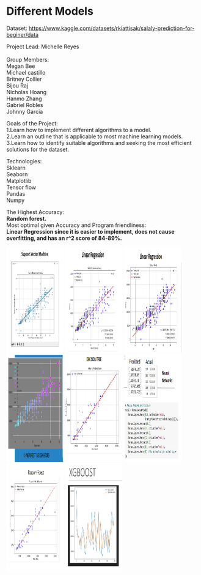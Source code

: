 # Different Models

Dataset: https://www.kaggle.com/datasets/rkiattisak/salaly-prediction-for-beginer/data
<br>

Project Lead: Michelle Reyes <br>
<br> 
Group Members:<br>
Megan Bee <br>
Michael castillo <br>
Britney Collier <br>
Bijou Raj <br>
Nicholas Hoang <br>
Hanmo Zhang <br>
Gabriel Robles <br>
Johnny Garcia <br>


Goals of the Project: <br>
1.Learn how to implement different algorithms to a model. ​<br>
2.Learn an outline that is applicable to most machine learning models.​ <br>
3.Learn how to identify suitable algorithms and seeking the most efficient solutions for the dataset. <br>


Technologies:<br>
Sklearn ​<br>
Seaborn ​<br>
Matplotlib​ <br>
Tensor flow ​<br>
Pandas ​<br>
Numpy <br>

The Highest Accuracy: ​<br>
<strong>Random forest.</strong> ​<br>
Most optimal given Accuracy and Program friendliness: ​<br>
<strong>Linear Regression since it is easier to implement, does not cause overfitting, and has an r^2 score of 84-89%.​</strong><br>


<img src  = "Images/Svm (3).jpeg" width="150" height="280">
<img src  = "Images/LinearRegression.png" width="150" height="280">
<img src  = "Images/LinearRegressiontwo.png" width="150" height="280">
<img src  = "Images/KNN.png" width="150" height="280">
<img src  = "Images/DecisionTree.png" width="150" height="280">
<img src  = "Images/NeuralNetwork.png" width="150" height="280">
<img src  = "Images/RandomForest.png"width="150" height="280" >
<img src  = "Images/XGBoost.png" width="150" height="280">


